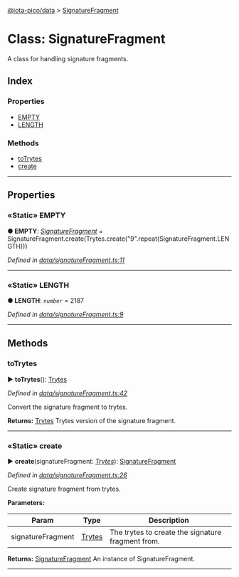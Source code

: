 [@iota-pico/data](../README.md) > [SignatureFragment](../classes/signaturefragment.md)



# Class: SignatureFragment


A class for handling signature fragments.

## Index

### Properties

* [EMPTY](signaturefragment.md#empty)
* [LENGTH](signaturefragment.md#length)


### Methods

* [toTrytes](signaturefragment.md#totrytes)
* [create](signaturefragment.md#create)



---
## Properties
<a id="empty"></a>

### «Static» EMPTY

**●  EMPTY**:  *[SignatureFragment](signaturefragment.md)*  =  SignatureFragment.create(Trytes.create("9".repeat(SignatureFragment.LENGTH)))

*Defined in [data/signatureFragment.ts:11](https://github.com/iotaeco/iota-pico-data/blob/fd25b7f/src/data/signatureFragment.ts#L11)*





___

<a id="length"></a>

### «Static» LENGTH

**●  LENGTH**:  *`number`*  = 2187

*Defined in [data/signatureFragment.ts:9](https://github.com/iotaeco/iota-pico-data/blob/fd25b7f/src/data/signatureFragment.ts#L9)*





___


## Methods
<a id="totrytes"></a>

###  toTrytes

► **toTrytes**(): [Trytes](trytes.md)



*Defined in [data/signatureFragment.ts:42](https://github.com/iotaeco/iota-pico-data/blob/fd25b7f/src/data/signatureFragment.ts#L42)*



Convert the signature fragment to trytes.




**Returns:** [Trytes](trytes.md)
Trytes version of the signature fragment.






___

<a id="create"></a>

### «Static» create

► **create**(signatureFragment: *[Trytes](trytes.md)*): [SignatureFragment](signaturefragment.md)



*Defined in [data/signatureFragment.ts:26](https://github.com/iotaeco/iota-pico-data/blob/fd25b7f/src/data/signatureFragment.ts#L26)*



Create signature fragment from trytes.


**Parameters:**

| Param | Type | Description |
| ------ | ------ | ------ |
| signatureFragment | [Trytes](trytes.md)   |  The trytes to create the signature fragment from. |





**Returns:** [SignatureFragment](signaturefragment.md)
An instance of SignatureFragment.






___



